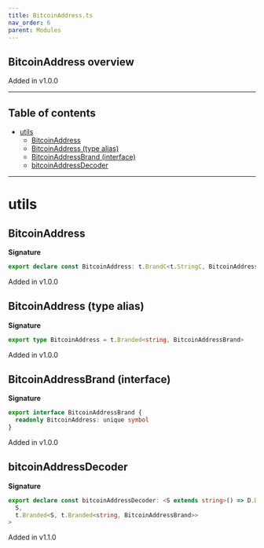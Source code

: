 ```yaml
---
title: BitcoinAddress.ts
nav_order: 6
parent: Modules
---
```


## BitcoinAddress overview

Added in v1.0.0

---

<h2 class="text-delta">Table of contents</h2>

- [utils](#utils)
  - [BitcoinAddress](#bitcoinaddress)
  - [BitcoinAddress (type alias)](#bitcoinaddress-type-alias)
  - [BitcoinAddressBrand (interface)](#bitcoinaddressbrand-interface)
  - [bitcoinAddressDecoder](#bitcoinaddressdecoder)

---

# utils

## BitcoinAddress

**Signature**

```ts
export declare const BitcoinAddress: t.BrandC<t.StringC, BitcoinAddressBrand>
```

Added in v1.0.0

## BitcoinAddress (type alias)

**Signature**

```ts
export type BitcoinAddress = t.Branded<string, BitcoinAddressBrand>
```

Added in v1.0.0

## BitcoinAddressBrand (interface)

**Signature**

```ts
export interface BitcoinAddressBrand {
  readonly BitcoinAddress: unique symbol
}
```

Added in v1.0.0

## bitcoinAddressDecoder

**Signature**

```ts
export declare const bitcoinAddressDecoder: <S extends string>() => D.Decoder<
  S,
  t.Branded<S, t.Branded<string, BitcoinAddressBrand>>
>
```

Added in v1.1.0
